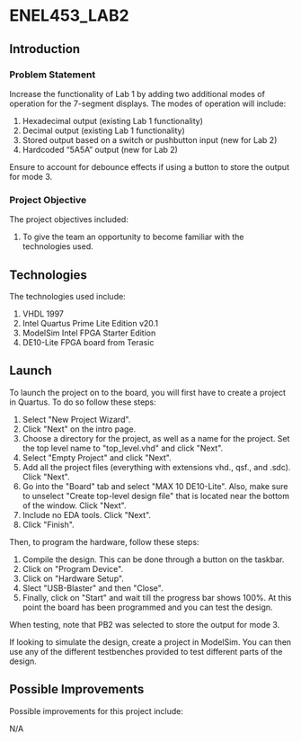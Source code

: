 # ENEL453_LAB2

## Introduction

### Problem Statement

Increase the functionality of Lab 1 by adding two additional modes of operation for the 7-segment displays. The modes of operation will include:

1. Hexadecimal output (existing Lab 1 functionality)
2. Decimal output (existing Lab 1 functionality)
3. Stored output based on a switch or pushbutton input (new for Lab 2)
4. Hardcoded “5A5A” output (new for Lab 2)

Ensure to account for debounce effects if using a button to store the output for mode 3.

### Project Objective

The project objectives included:

1.	To give the team an opportunity to become familiar with the technologies used.

## Technologies

The technologies used include:

1. VHDL 1997
2. Intel Quartus Prime Lite Edition v20.1
3. ModelSim Intel FPGA Starter Edition
4. DE10-Lite FPGA board from Terasic

## Launch

To launch the project on to the board, you will first have to create a project in Quartus. To do so follow these steps:

1. Select "New Project Wizard".
2. Click "Next" on the intro page.
3. Choose a directory for the project, as well as a name for the project. Set the top level name to "top_level.vhd" and click "Next".
4. Select "Empty Project" and click "Next".
5. Add all the project files (everything with extensions vhd., qsf., and .sdc). Click "Next".
6. Go into the "Board" tab and select "MAX 10 DE10-Lite". Also, make sure to unselect "Create top-level design file" that is located near the bottom of the window. Click "Next".
7. Include no EDA tools. Click "Next".
8. Click "Finish".

Then, to program the hardware, follow these steps:

1. Compile the design. This can be done through a button on the taskbar.
2. Click on "Program Device".
3. Click on "Hardware Setup".
4. Slect "USB-Blaster" and then "Close".
5. Finally, click on "Start" and wait till the progress bar shows 100%. At this point the board has been programmed and you can test the design.

When testing, note that PB2 was selected to store the output for mode 3.

If looking to simulate the design, create a project in ModelSim. You can then use any of the different testbenches provided to test different parts of the design.

## Possible Improvements

Possible improvements for this project include:

N/A
